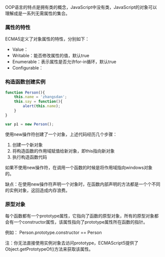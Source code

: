 OOP语言的特点是拥有类的概念，JavaScript中没有类，JavaScript的对象可以理解成是一系列无需属性的集合。


### 属性的特性

ECMA5定义了对象属性的特性，分别如下：
- Value：
- Writable：能否修改属性的值，默认true
- Enumerable：表示属性是否允许for-in循环，默认true
- Configurable：


### 构造函数创建实例
```js
function Person(){
	this.name = 'zhangsdan';
	this.say = function(){
		alert(this.name);
	}
}

var p1 = new Person();
```

使用new操作符创建了一个对象，上述代码经历几个步骤：
1. 创建一个新对象
2. 将构造函数的作用域赋值给新对象，即this指向新对象
3. 执行构造函数代码

如果不使用new操作符，在调用一个函数的时候是将作用域指向windows对象的。

缺点：在使用new操作符声明一个对象时，在函数内部声明的方法都是一个个不同的实例对象，这回造成内存浪费。


### 原型对象
每个函数都有一个prototype属性，它指向了函数的原型对象，所有的原型对象都会有一个constructor属性，该属性指向了prototype属性所在函数的指针。

例如： Person.prototype.constructor == Person

注：你无法直接使用实例对象去访问prototype，ECMAScript5提供了Object.getPrototypeOf()方法来获取该属性。




